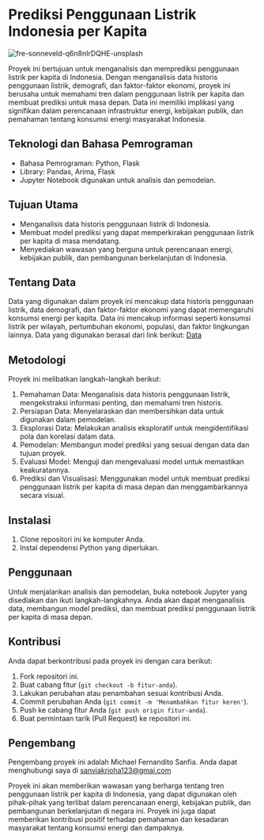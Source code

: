 # Prediksi Penggunaan Listrik Indonesia per Kapita
![fre-sonneveld-q6n8nIrDQHE-unsplash](https://github.com/Krioha/indo-electric-forecasting/assets/93811161/edbd868f-e8dc-42c4-91a0-9b8c7898fa79)


Proyek ini bertujuan untuk menganalisis dan memprediksi penggunaan listrik per kapita di Indonesia. Dengan menganalisis data historis penggunaan listrik, demografi, dan faktor-faktor ekonomi, proyek ini berusaha untuk memahami tren dalam penggunaan listrik per kapita dan membuat prediksi untuk masa depan. Data ini memiliki implikasi yang signifikan dalam perencanaan infrastruktur energi, kebijakan publik, dan pemahaman tentang konsumsi energi masyarakat Indonesia.

## Teknologi dan Bahasa Pemrograman
- Bahasa Pemrograman: Python, Flask
- Library: Pandas, Arima, Flask
- Jupyter Notebook digunakan untuk analisis dan pemodelan.

## Tujuan Utama
- Menganalisis data historis penggunaan listrik di Indonesia.
- Membuat model prediksi yang dapat memperkirakan penggunaan listrik per kapita di masa mendatang.
- Menyediakan wawasan yang berguna untuk perencanaan energi, kebijakan publik, dan pembangunan berkelanjutan di Indonesia.

## Tentang Data
Data yang digunakan dalam proyek ini mencakup data historis penggunaan listrik, data demografi, dan faktor-faktor ekonomi yang dapat memengaruhi konsumsi energi per kapita. Data ini mencakup informasi seperti konsumsi listrik per wilayah, pertumbuhan ekonomi, populasi, dan faktor lingkungan lainnya. Data yang digunakan berasal dari link berikut: <a href="https://databoks.katadata.co.id/datapublish/2023/02/23/konsumsi-listrik-penduduk-indonesia-naik-pada-2022-capai-rekor-baru" target="_blank">Data</a>

## Metodologi
Proyek ini melibatkan langkah-langkah berikut:
1. Pemahaman Data: Menganalisis data historis penggunaan listrik, mengekstraksi informasi penting, dan memahami tren historis.
2. Persiapan Data: Menyelaraskan dan membersihkan data untuk digunakan dalam pemodelan.
3. Eksplorasi Data: Melakukan analisis eksploratif untuk mengidentifikasi pola dan korelasi dalam data.
4. Pemodelan: Membangun model prediksi yang sesuai dengan data dan tujuan proyek.
5. Evaluasi Model: Menguji dan mengevaluasi model untuk memastikan keakuratannya.
6. Prediksi dan Visualisasi: Menggunakan model untuk membuat prediksi penggunaan listrik per kapita di masa depan dan menggambarkannya secara visual.

## Instalasi
1. Clone repositori ini ke komputer Anda.
2. Instal dependensi Python yang diperlukan.

## Penggunaan
Untuk menjalankan analisis dan pemodelan, buka notebook Jupyter yang disediakan dan ikuti langkah-langkahnya. Anda akan dapat menganalisis data, membangun model prediksi, dan membuat prediksi penggunaan listrik per kapita di masa depan.

## Kontribusi
Anda dapat berkontribusi pada proyek ini dengan cara berikut:
1. Fork repositori ini.
2. Buat cabang fitur (`git checkout -b fitur-anda`).
3. Lakukan perubahan atau penambahan sesuai kontribusi Anda.
4. Commit perubahan Anda (`git commit -m 'Menambahkan fitur keren'`).
5. Push ke cabang fitur Anda (`git push origin fitur-anda`).
6. Buat permintaan tarik (Pull Request) ke repositori ini.

## Pengembang
Pengembang proyek ini adalah Michael Fernandito Sanfia. Anda dapat menghubungi saya di sanviakrioha123@gmai.com 

Proyek ini akan memberikan wawasan yang berharga tentang tren penggunaan listrik per kapita di Indonesia, yang dapat digunakan oleh pihak-pihak yang terlibat dalam perencanaan energi, kebijakan publik, dan pembangunan berkelanjutan di negara ini. Proyek ini juga dapat memberikan kontribusi positif terhadap pemahaman dan kesadaran masyarakat tentang konsumsi energi dan dampaknya.
